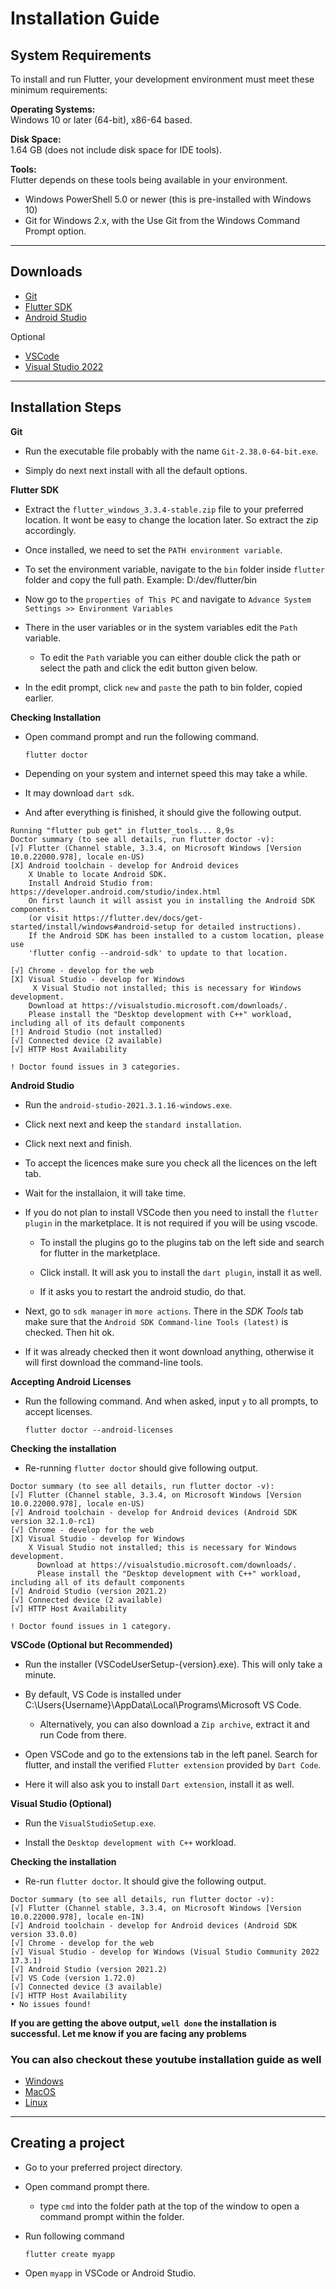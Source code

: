# Installation Guide

## System Requirements

To install and run Flutter, your development environment must meet these minimum requirements:

**Operating Systems:**  
Windows 10 or later (64-bit), x86-64 based.

**Disk Space:**  
1.64 GB (does not include disk space for IDE tools).

**Tools:**  
Flutter depends on these tools being available in your environment.
- Windows PowerShell 5.0 or newer (this is pre-installed with Windows 10)
- Git for Windows 2.x, with the Use Git from the Windows Command Prompt option.


***


## Downloads
- [Git](https://git-scm.com/downloads)
- [Flutter SDK](https://storage.googleapis.com/flutter_infra_release/releases/stable/windows/flutter_windows_3.3.4-stable.zip)
- [Android Studio](https://developer.android.com/studio)

Optional
- [VSCode](https://code.visualstudio.com/download)
- [Visual Studio 2022](https://visualstudio.microsoft.com/downloads/)


***


## Installation Steps

**Git**

- Run the executable file probably with the name ```Git-2.38.0-64-bit.exe```.

- Simply do next next install with all the default options.

**Flutter SDK**

- Extract the ```flutter_windows_3.3.4-stable.zip``` file to your preferred location. It wont be easy to change the location later. So extract the zip accordingly.

- Once installed, we need to set the ```PATH environment variable```.

- To set the environment variable, navigate to the ```bin``` folder inside ```flutter``` folder and copy the full path. Example: D:/dev/flutter/bin

- Now go to the ```properties of This PC``` and navigate to ```Advance System Settings >> Environment Variables```

- There in the user variables or in the system variables edit the ```Path``` variable.

    - To edit the ```Path``` variable you can either double click the path or select the path and click the edit button given below.

- In the edit prompt, click ```new``` and ```paste``` the path to bin folder, copied earlier.

**Checking Installation**

- Open command prompt and run the following command.
    ```
    flutter doctor
    ```

- Depending on your system and internet speed this may take a while.

- It may download ```dart sdk```.

- And after everything is finished, it should give the following output.
```
Running "flutter pub get" in flutter_tools... 8,9s
Doctor summary (to see all details, run flutter doctor -v):
[√] Flutter (Channel stable, 3.3.4, on Microsoft Windows [Version 10.0.22000.978], locale en-US)
[X] Android toolchain - develop for Android devices
    X Unable to locate Android SDK.
    Install Android Studio from: https://developer.android.com/studio/index.html
    On first launch it will assist you in installing the Android SDK components.
    (or visit https://flutter.dev/docs/get-started/install/windows#android-setup for detailed instructions).
    If the Android SDK has been installed to a custom location, please use
    'flutter config --android-sdk' to update to that location.

[√] Chrome - develop for the web
[X] Visual Studio - develop for Windows
     X Visual Studio not installed; this is necessary for Windows development.
   	Download at https://visualstudio.microsoft.com/downloads/.
   	Please install the "Desktop development with C++" workload, including all of its default components
[!] Android Studio (not installed)
[√] Connected device (2 available)
[√] HTTP Host Availability

! Doctor found issues in 3 categories.
```


**Android Studio**

- Run the ```android-studio-2021.3.1.16-windows.exe```.

- Click next next and keep the ```standard installation```.

- Click next next and finish.

- To accept the licences make sure you check all the licences on the left tab.

- Wait for the installaion, it will take time.

- If you do not plan to install VSCode then you need to install the ```flutter plugin``` in the marketplace. It is not required if you will be using vscode.
    
    - To install the plugins go to the plugins tab on the left side and search for flutter in the marketplace.
    
    - Click install. It will ask you to install the ```dart plugin```, install it as well.
    
    - If it asks you to restart the android studio, do that.

- Next, go to ```sdk manager``` in ```more actions```. There in the *SDK Tools* tab make sure that the ```Android SDK Command-line Tools (latest)``` is checked. Then hit ok.

- If it was already checked then it wont download anything, otherwise it will first download the command-line tools.

**Accepting Android Licenses**

- Run the following command. And when asked, input ```y``` to all prompts, to accept licenses.
    ```
    flutter doctor --android-licenses
    ```

**Checking the installation**

- Re-running ```flutter doctor``` should give following output.
```
Doctor summary (to see all details, run flutter doctor -v):
[√] Flutter (Channel stable, 3.3.4, on Microsoft Windows [Version 10.0.22000.978], locale en-US)
[√] Android toolchain - develop for Android devices (Android SDK version 32.1.0-rc1)
[√] Chrome - develop for the web
[X] Visual Studio - develop for Windows
    X Visual Studio not installed; this is necessary for Windows development.
      Download at https://visualstudio.microsoft.com/downloads/.
      Please install the "Desktop development with C++" workload, including all of its default components
[√] Android Studio (version 2021.2)
[√] Connected device (2 available)
[√] HTTP Host Availability

! Doctor found issues in 1 category.
```

**VSCode (Optional but Recommended)**

- Run the installer (VSCodeUserSetup-{version}.exe). This will only take a minute.

- By default, VS Code is installed under C:\Users\{Username}\AppData\Local\Programs\Microsoft VS Code.

    - Alternatively, you can also download a ```Zip archive```, extract it and run Code from there.

- Open VSCode and go to the extensions tab in the left panel. Search for flutter, and install the verified ```Flutter extension``` provided by ```Dart Code```. 

- Here it will also ask you to install ```Dart extension```, install it as well.

**Visual Studio (Optional)**

- Run the ```VisualStudioSetup.exe```.

- Install the ```Desktop development with C++``` workload.

**Checking the installation**

- Re-run ```flutter doctor```. It should give the following output.

```
Doctor summary (to see all details, run flutter doctor -v):                                     
[√] Flutter (Channel stable, 3.3.4, on Microsoft Windows [Version 10.0.22000.978], locale en-IN)                        
[√] Android toolchain - develop for Android devices (Android SDK version 33.0.0)                                    
[√] Chrome - develop for the web                                   
[√] Visual Studio - develop for Windows (Visual Studio Community 2022 17.3.1)                                    
[√] Android Studio (version 2021.2)                                    
[√] VS Code (version 1.72.0)                                    
[√] Connected device (3 available)                          
[√] HTTP Host Availability                        
• No issues found! 
```

**If you are getting the above output, ```well done``` the installation is successful. Let me know if you are facing any problems**

### You can also checkout these youtube installation guide as well
- [Windows](https://youtu.be/BqHOtlh3Dd4)
- [MacOS](https://youtu.be/VPoqbBXzGtA)
- [Linux](https://youtu.be/cuKRW23TR2o)


***

## Creating a project

- Go to your preferred project directory.

- Open command prompt there.
    - type ```cmd``` into the folder path at the top of the window to open a command prompt within the folder.

- Run following command
    ```
    flutter create myapp
    ```

- Open ```myapp``` in VSCode or Android Studio.
